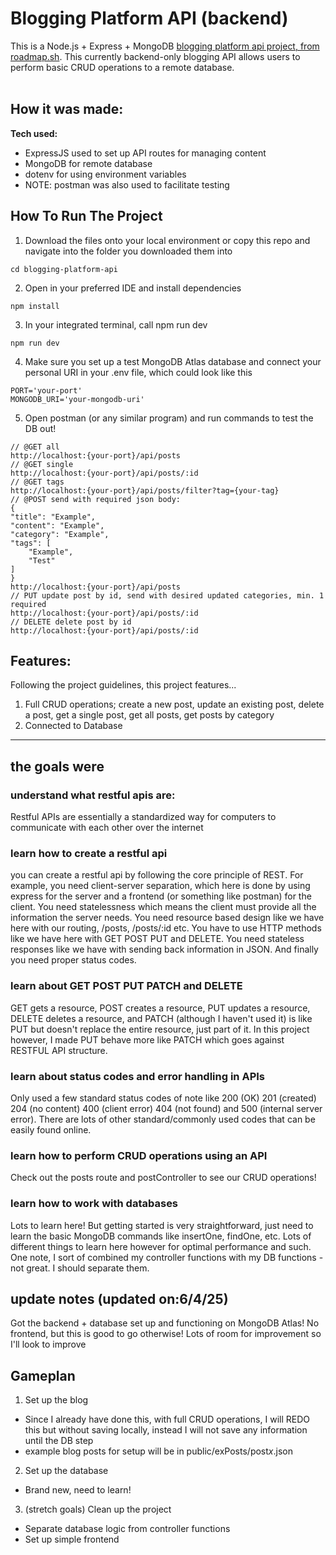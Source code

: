# Blogging Platform API (backend)

This is a Node.js + Express + MongoDB [blogging platform api project, from roadmap.sh](https://roadmap.sh/projects/blogging-platform-api). This currently backend-only blogging
API allows users to perform basic CRUD operations to a remote database.
<br>
<br>

## How it was made:

**Tech used:** 
- ExpressJS used to set up API routes for managing content
- MongoDB for remote database 
- dotenv for using environment variables
- NOTE: postman was also used to facilitate testing

## How To Run The Project

1. Download the files onto your local environment or copy this repo and navigate into the folder you downloaded them into
```
cd blogging-platform-api
```
2. Open in your preferred IDE and install dependencies
```
npm install
```
3. In your integrated terminal, call npm run dev
```
npm run dev
```
4. Make sure you set up a test MongoDB Atlas database and connect your personal URI in your .env file, which could look like this
```
PORT='your-port'
MONGODB_URI='your-mongodb-uri'
```
5. Open postman (or any similar program) and run commands to test the DB out!
```
// @GET all
http://localhost:{your-port}/api/posts
// @GET single
http://localhost:{your-port}/api/posts/:id
// @GET tags
http://localhost:{your-port}/api/posts/filter?tag={your-tag}
// @POST send with required json body:
{
"title": "Example",
"content": "Example",
"category": "Example",
"tags": [
    "Example",
    "Test"
]
}
http://localhost:{your-port}/api/posts
// PUT update post by id, send with desired updated categories, min. 1 required
http://localhost:{your-port}/api/posts/:id
// DELETE delete post by id
http://localhost:{your-port}/api/posts/:id
```

## Features:

Following the project guidelines, this project features...
1. Full CRUD operations; create a new post, update an existing post, delete a post, get a single post, get all posts, get posts by category
2. Connected to Database

<hr>

## the goals were
### understand what restful apis are: 
Restful APIs are essentially a standardized way for computers to communicate with each other over the internet
<br>

### learn how to create a restful api
you can create a restful api by following the core principle of REST. For example, you need client-server separation, which here is done by using express for the server
and a frontend (or something like postman) for the client. You need statelessness which means the client must provide all the information the server needs. You need
resource based design like we have here with our routing, /posts, /posts/:id etc. You have to use HTTP methods like we have here with GET POST PUT and DELETE. You need
stateless responses like we have with sending back information in JSON. And finally you need proper status codes.
<br>

### learn about GET POST PUT PATCH and DELETE
GET gets a resource, POST creates a resource, PUT updates a resource, DELETE deletes a resource, and PATCH (although I haven't used it) is like PUT but doesn't replace 
the entire resource, just part of it. In this project however, I made PUT behave more like PATCH which goes against RESTFUL API structure. 
<br>

### learn about status codes and error handling in APIs
Only used a few standard status codes of note like 200 (OK) 201 (created) 204 (no content) 400 (client error) 404 (not found) and 500 (internal server error). There are lots
of other standard/commonly used codes that can be easily found online. 
<br>

### learn how to perform CRUD operations using an API
Check out the posts route and postController to see our CRUD operations!
<br>

### learn how to work with databases
Lots to learn here! But getting started is very straightforward, just need to learn the basic MongoDB commands like insertOne, findOne, etc. Lots of different things to 
learn here however for optimal performance and such. One note, I sort of combined my controller functions with my DB functions - not great. I should separate them.

## update notes (updated on:6/4/25)
Got the backend + database set up and functioning on MongoDB Atlas! No frontend, but this is good to go otherwise! Lots of room for improvement so I'll look to improve

## Gameplan
1. Set up the blog
- Since I already have done this, with full CRUD operations, I will REDO this but without saving locally, instead I will not save any information until the DB step
- example blog posts for setup will be in public/exPosts/post*x*.json
2. Set up the database
- Brand new, need to learn!
3. (stretch goals) Clean up the project
- Separate database logic from controller functions
- Set up simple frontend